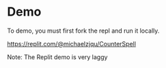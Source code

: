 # Demo

To demo, you must first fork the repl and run it locally.

https://replit.com/@michaelzjqu/CounterSpell

Note: The Replit demo is very laggy

